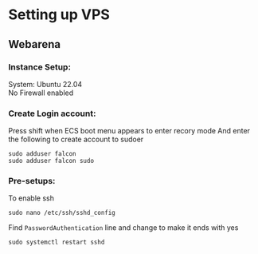 # Setting up VPS
## Webarena
### Instance Setup:
System: Ubuntu 22.04\
No Firewall enabled

### Create Login account:
Press shift when ECS boot menu appears to enter recory mode
And enter the following to create account to sudoer
```
sudo adduser falcon
sudo adduser falcon sudo
```

### Pre-setups:

To enable ssh
```
sudo nano /etc/ssh/sshd_config
```
Find `PasswordAuthentication` line and change to make it ends with yes
```
sudo systemctl restart sshd
```
